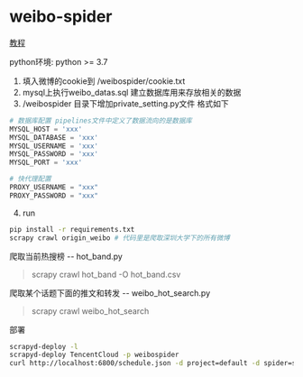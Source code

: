 # weibo-spider

[教程](https://scrapy-cookbook.readthedocs.io/zh_CN/latest/scrapy-01.html)

python环境: python >= 3.7

1. 填入微博的cookie到 /weibospider/cookie.txt
2. mysql上执行weibo_datas.sql 建立数据库用来存放相关的数据
3. /weibospider 目录下增加private_setting.py文件 格式如下
```python
# 数据库配置 pipelines文件中定义了数据流向的是数据库
MYSQL_HOST = 'xxx'
MYSQL_DATABASE = 'xxx'
MYSQL_USERNAME = 'xxx'
MYSQL_PASSWORD = 'xxx'
MYSQL_PORT = 'xxx'

# 快代理配置
PROXY_USERNAME = "xxx"
PROXY_PASSWORD = "xxx"
```

4. run
```bash
pip install -r requirements.txt
scrapy crawl origin_weibo # 代码里是爬取深圳大学下的所有微博
```

爬取当前热搜榜 -- hot_band.py
> scrapy crawl hot_band -O hot_band.csv

爬取某个话题下面的推文和转发 -- weibo_hot_search.py
> scrapy crawl weibo_hot_search


部署
```bash
scrapyd-deploy -l
scrapyd-deploy TencentCloud -p weibospider
curl http://localhost:6800/schedule.json -d project=default -d spider=somespider
```